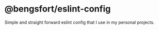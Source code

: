 # @bengsfort/eslint-config

Simple and straight forward eslint config that I use in my personal projects.
